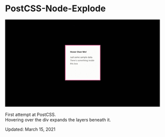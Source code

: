 # PostCSS-Node-Explode

<img src="node-explode.gif">
<p>First attempt at PostCSS. <br>
   Hovering over the div expands the layers beneath it.
</p>
<p>Updated: March 15, 2021</p>
